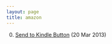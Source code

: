 ```yaml
---
layout: page
title: amazon
---
```


0. [Send to Kindle Button](/bookmark/2013/03/20/send-to-kindle.html) (20 Mar 2013) 
